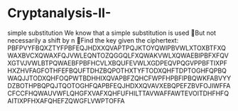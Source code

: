 # Cryptanalysis-II-
simple substitution 
We know that a simple substitution is used
But not necessarily a shift by n
Find the key given the ciphertext:
PBFPVYFBQXZTYFPBFEQJHDXXQVAPTPQJKTOYQWIPBVWLXTOXBTFXQWAXBVCXQWAXFQJVWLEQNTOZQGGQLFXQWAKVWLXQWAEBIPBFXFQVXGTVJVWLBTPQWAEBFPBFHCVLXBQUFEVWLXGDPEQVPQGVPPBFTIXPFHXZHVFAGFOTHFEFBQUFTDHZBQPOTHXTYFTODXQHFTDPTOGHFQPBQWAQJJTODXQHFOQPWTBDHHIXQVAPBFZQHCFWPFHPBFIPBQWKFABVYYDZBOTHPBQPQJTQOTOGHFQAPBFEQJHDXXQVAVXEBQPEFZBVFOJIWFFACFCCFHQWAUVWFLQHGFXVAFXQHFUFHILTTAVWAFFAWTEVOITDHFHFQAITIXPFHXAFQHEFZQWGFLVWPTOFFA
